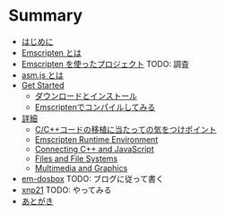 # Summary

* [はじめに](README.md)
* [Emscripten とは](About.md)
* [Emscripten を使ったプロジェクト](Example.md)
	TODO: 調査
* [asm.js とは](asmjs.md)
* [Get Started](GetStarted.md)
	* [ダウンロードとインストール](GetStarted.md#ダウンロードとインストール)
	* [Emscriptenでコンパイルしてみる](GetStarted.md#Emscriptenでコンパイルしてみる)
* [詳細](Details.md)
	* [C/C++コードの移植に当たっての気をつけポイント](Details.md#C/C++コードの移植に当たっての気をつけポイント)
	* [Emscripten Runtime Environment](Details.md#)
	* [Connecting C++ and JavaScript](Details.md#)
	* [Files and File Systems](Details.md#)
	* [Multimedia and Graphics](Details.md#)
* [em-dosbox](em-dosbox.md)
	TODO: ブログに従って書く
* [xnp21](xnp21.md)
	TODO: やってみる
* [あとがき](Thanks.md)

